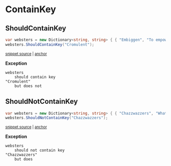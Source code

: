 # ContainKey

## ShouldContainKey

<!-- snippet: DictionaryShouldContainKeyExamples.ShouldContainKey.codeSample.approved.cs -->
<a id='a6a703ed'></a>
```cs
var websters = new Dictionary<string, string> { { "Embiggen", "To empower or embolden." } };
websters.ShouldContainKey("Cromulent");
```
<sup><a href='/src/DocumentationExamples/CodeExamples/DictionaryShouldContainKeyExamples.ShouldContainKey.codeSample.approved.cs#L1-L2' title='Snippet source file'>snippet source</a> | <a href='#a6a703ed' title='Start of snippet'>anchor</a></sup>
<!-- endSnippet -->

**Exception**

<!-- include: DictionaryShouldContainKeyExamples.ShouldContainKey.exceptionText.approved.txt -->
```
websters
    should contain key
"Cromulent"
    but does not
```
<!-- endInclude -->


## ShouldNotContainKey

<!-- snippet: DictionaryShouldContainKeyExamples.ShouldNotContainKey.codeSample.approved.cs -->
<a id='f4ef328d'></a>
```cs
var websters = new Dictionary<string, string> { { "Chazzwazzers", "What Australians would have called a bull frog." } };
websters.ShouldNotContainKey("Chazzwazzers");
```
<sup><a href='/src/DocumentationExamples/CodeExamples/DictionaryShouldContainKeyExamples.ShouldNotContainKey.codeSample.approved.cs#L1-L2' title='Snippet source file'>snippet source</a> | <a href='#f4ef328d' title='Start of snippet'>anchor</a></sup>
<!-- endSnippet -->

**Exception**

<!-- include: DictionaryShouldContainKeyExamples.ShouldNotContainKey.exceptionText.approved.txt -->
```
websters
    should not contain key
"Chazzwazzers"
    but does
```
<!-- endInclude -->

